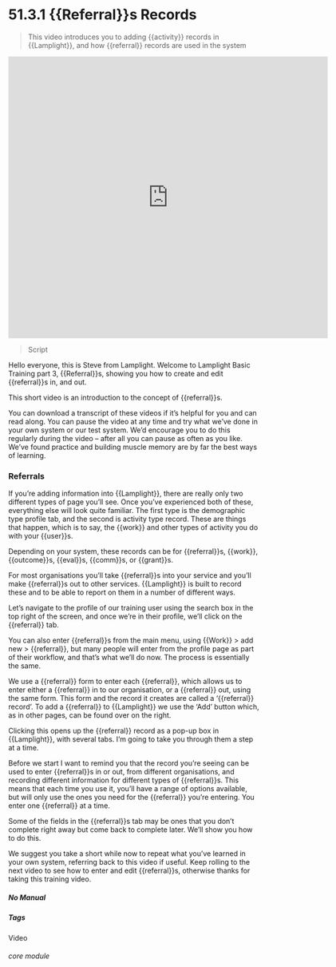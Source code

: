 # 51.3.1 {{Referral}}s Records

> This video introduces you to adding {{activity}} records in {{Lamplight}}, and how {{referral}} records are used in the system

<iframe width="640" height="564" src="https://player.vimeo.com/video/281958603" frameborder="0" allowFullScreen mozallowfullscreen webkitAllowFullScreen></iframe>

> Script

Hello everyone, this is Steve from Lamplight.  Welcome to Lamplight Basic Training part 3, {{Referral}}s, showing you how to create and edit {{referral}}s in, and out.  

This short video is an introduction to the concept of {{referral}}s.

You can download a transcript of these videos if it’s helpful for you and can read along.  You can pause the video at any time and try what we’ve done in your own system or our test system.  We’d encourage you to do this regularly during the video – after all you can pause as often as you like.  We’ve found practice and building muscle memory are by far the best ways of learning.

### Referrals

If you’re adding information into {{Lamplight}}, there are really only two different types of page you’ll see.  Once you’ve experienced both of these, everything else will look quite familiar.  The first type is the demographic type profile tab, and the second is activity type record.  These are things that happen, which is to say, the {{work}} and other types of activity you do with your {{user}}s.

Depending on your system, these records can be for {{referral}}s, {{work}}, {{outcome}}s, {{eval}}s, {{comm}}s, or {{grant}}s.

For most organisations you’ll take {{referral}}s into your service and you’ll make {{referral}}s out to other services.  {{Lamplight}} is built to record these and to be able to report on them in a number of different ways.

Let’s navigate to the profile of our training user using the search box in the top right of the screen, and once we’re in their profile, we’ll click on the {{referral}} tab.

You can also enter {{referral}}s from the main menu, using {{Work}} > add new > {{referral}}, but many people will enter from the profile page as part of their workflow, and that’s what we’ll do now.  The process is essentially the same.

We use a {{referral}} form to enter each {{referral}}, which allows us to enter either a {{referral}} in to our organisation, or a {{referral}} out, using the same form.  This form and the record it creates are called a ‘{{referral}} record’.  To add a {{referral}} to {{Lamplight}} we use the ‘Add’ button which, as in other pages, can be found over on the right. 

Clicking this opens up the {{referral}} record as a pop-up box in {{Lamplight}}, with several tabs.  I’m going to take you through them a step at a time.

Before we start I want to remind you that the record you’re seeing can be used to enter {{referral}}s in or out, from different organisations, and recording different information for different types of {{referral}}s.  This means that each time you use it, you’ll have a range of options available, but will only use the ones you need for the {{referral}} you’re entering.  You enter one {{referral}} at a time.

Some of the fields in the {{referral}}s tab may be ones that you don’t complete right away but come back to complete later.  We’ll show you how to do this.

We suggest you take a short while now to repeat what you’ve learned in your own system, referring back to this video if useful.    Keep rolling to the next video to see how to enter and edit {{referral}}s, otherwise thanks for taking this training video.


##### No Manual

##### Tags
Video

###### core module
